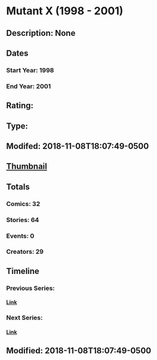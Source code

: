 # Mutant X (1998 - 2001)
## Description: None
## Dates
### Start Year: 1998
### End Year: 2001
## Rating: 
## Type: 
## Modifed: 2018-11-08T18:07:49-0500
## [Thumbnail](http://i.annihil.us/u/prod/marvel/i/mg/e/50/5be4c1bb31bb4.jpg)
## Totals
### Comics: 32
### Stories: 64
### Events: 0
### Creators: 29
## Timeline
### Previous Series: 
#### [Link]()
### Next Series: 
#### [Link]()
## Modified: 2018-11-08T18:07:49-0500